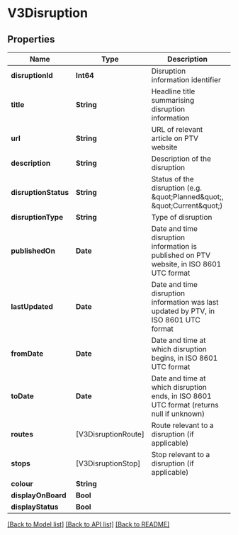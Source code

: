 # V3Disruption

## Properties
Name | Type | Description | Notes
------------ | ------------- | ------------- | -------------
**disruptionId** | **Int64** | Disruption information identifier | [optional] 
**title** | **String** | Headline title summarising disruption information | [optional] 
**url** | **String** | URL of relevant article on PTV website | [optional] 
**description** | **String** | Description of the disruption | [optional] 
**disruptionStatus** | **String** | Status of the disruption (e.g. \&quot;Planned\&quot;, \&quot;Current\&quot;) | [optional] 
**disruptionType** | **String** | Type of disruption | [optional] 
**publishedOn** | **Date** | Date and time disruption information is published on PTV website, in ISO 8601 UTC format | [optional] 
**lastUpdated** | **Date** | Date and time disruption information was last updated by PTV, in ISO 8601 UTC format | [optional] 
**fromDate** | **Date** | Date and time at which disruption begins, in ISO 8601 UTC format | [optional] 
**toDate** | **Date** | Date and time at which disruption ends, in ISO 8601 UTC format (returns null if unknown) | [optional] 
**routes** | [V3DisruptionRoute] | Route relevant to a disruption (if applicable) | [optional] 
**stops** | [V3DisruptionStop] | Stop relevant to a disruption (if applicable) | [optional] 
**colour** | **String** |  | [optional] 
**displayOnBoard** | **Bool** |  | [optional] 
**displayStatus** | **Bool** |  | [optional] 

[[Back to Model list]](../README.md#documentation-for-models) [[Back to API list]](../README.md#documentation-for-api-endpoints) [[Back to README]](../README.md)


